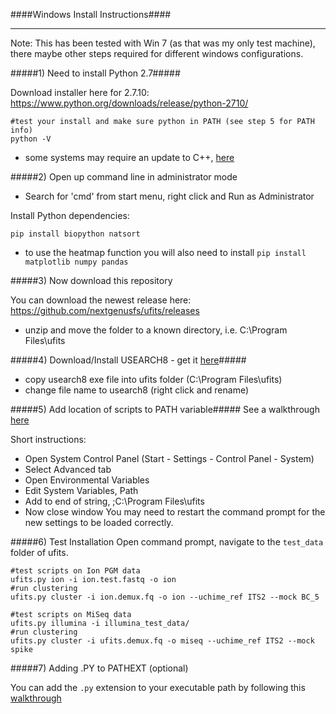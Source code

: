 ####Windows Install Instructions####
___

Note: This has been tested with Win 7 (as that was my only test machine), there maybe other steps required for different windows configurations.

#####1) Need to install Python 2.7#####

Download installer here for 2.7.10:
https://www.python.org/downloads/release/python-2710/

```
#test your install and make sure python in PATH (see step 5 for PATH info)
python -V
```
* some systems may require an update to C++, [here](http://www.microsoft.com/en-us/download/details.aspx?id=44266)


#####2) Open up command line in administrator mode
* Search for 'cmd' from start menu, right click and Run as Administrator

Install Python dependencies:
```
pip install biopython natsort
```
* to use the heatmap function you will also need to install `pip install matplotlib numpy pandas`

#####3) Now download this repository

You can download the newest release here:
https://github.com/nextgenusfs/ufits/releases

* unzip and move the folder to a known directory, i.e. C:\Program Files\ufits

#####4) Download/Install USEARCH8 - get it [here](http://www.drive5.com/usearch/download.html)#####
* copy usearch8 exe file into ufits folder (C:\Program Files\ufits)
* change file name to usearch8 (right click and rename)


#####5) Add location of scripts to PATH variable#####
See a walkthrough [here](http://www.howtogeek.com/118594/how-to-edit-your-system-path-for-easy-command-line-access/)

Short instructions:
* Open System Control Panel (Start - Settings - Control Panel - System)
* Select Advanced tab
* Open Environmental Variables
* Edit System Variables, Path
* Add to end of string, ;C:\Program Files\ufits
* Now close window
You may need to restart the command prompt for the new settings to be loaded correctly.

#####6) Test Installation
Open command prompt, navigate to the `test_data` folder of ufits.

```
#test scripts on Ion PGM data
ufits.py ion -i ion.test.fastq -o ion
#run clustering
ufits.py cluster -i ion.demux.fq -o ion --uchime_ref ITS2 --mock BC_5
```
```
#test scripts on MiSeq data
ufits.py illumina -i illumina_test_data/
#run clustering
ufits.py cluster -i ufits.demux.fq -o miseq --uchime_ref ITS2 --mock spike
```

#####7) Adding .PY to PATHEXT (optional)

You can add the `.py` extension to your executable path by following this [walkthrough](http://stackoverflow.com/a/13023969/4386003)


